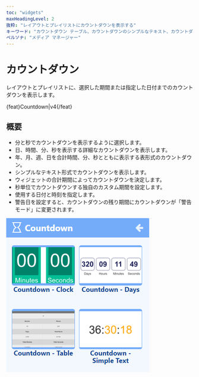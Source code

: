 ```yaml
---
toc: "widgets"
maxHeadingLevel: 2
抜粋: "レイアウトとプレイリストにカウントダウンを表示する"
キーワード: "カウントダウン テーブル、カウントダウンのシンプルなテキスト、カウントダウン時間、警告日"
ペルソナ: "メディア マネージャー"
---
```


# カウントダウン

レイアウトとプレイリストに、選択した期間または指定した日付までのカウントダウンを表示します。

{feat}Countdown|v4{/feat}

## 概要

- 分と秒でカウントダウンを表示するように選択します。
- 日、時間、分、秒を表示する詳細なカウントダウンを表示します。
- 年、月、週、日を合計時間、分、秒とともに表示する表形式のカウントダウン。
- シンプルなテキスト形式でカウントダウンを表示します。
- ウィジェットの合計期間によってカウントダウンを決定します。
- 秒単位でカウントダウンする独自のカスタム期間を設定します。
- 使用する日付と時刻を指定します。
- 警告日を設定すると、カウントダウンの残り期間にカウントダウンが「警告モード」に変更されます。

![カウントダウン](img/v4_media_module_countdown.png)

